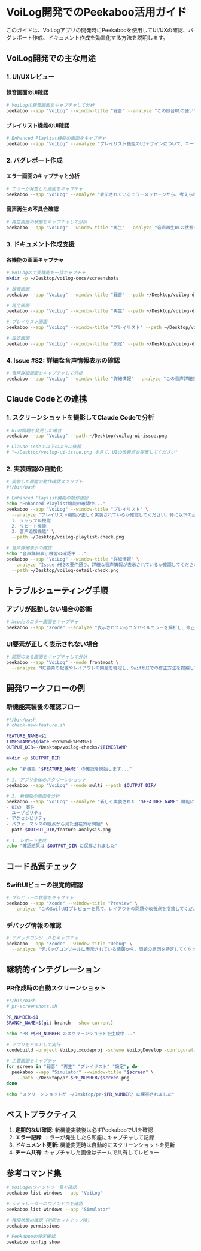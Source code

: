 # VoiLog開発でのPeekaboo活用ガイド

このガイドは、VoiLogアプリの開発時にPeekabooを使用してUI/UXの確認、バグレポート作成、ドキュメント作成を効率化する方法を説明します。

## VoiLog開発での主な用途

### 1. UI/UXレビュー

#### 録音画面のUI確認
```bash
# VoiLogの録音画面をキャプチャして分析
peekaboo --app "VoiLog" --window-title "録音" --analyze "この録音UIの使いやすさを評価し、改善点を提案してください"
```

#### プレイリスト機能のUI確認
```bash
# Enhanced Playlist機能の画面をキャプチャ
peekaboo --app "VoiLog" --analyze "プレイリスト機能のUIデザインについて、ユーザビリティの観点から評価してください"
```

### 2. バグレポート作成

#### エラー画面のキャプチャと分析
```bash
# エラーが発生した画面をキャプチャ
peekaboo --app "VoiLog" --analyze "表示されているエラーメッセージから、考えられる原因と解決策を提案してください" --path ~/Desktop/voilog-error-$(date +%Y%m%d-%H%M%S).png
```

#### 音声再生の不具合確認
```bash
# 再生画面の状態をキャプチャして分析
peekaboo --app "VoiLog" --window-title "再生" --analyze "音声再生UIの状態を確認し、正常に動作しているか判断してください"
```

### 3. ドキュメント作成支援

#### 各機能の画面キャプチャ
```bash
# VoiLogの主要機能を一括キャプチャ
mkdir -p ~/Desktop/voilog-docs/screenshots

# 録音画面
peekaboo --app "VoiLog" --window-title "録音" --path ~/Desktop/voilog-docs/screenshots/recording.png

# 再生画面
peekaboo --app "VoiLog" --window-title "再生" --path ~/Desktop/voilog-docs/screenshots/playback.png

# プレイリスト画面
peekaboo --app "VoiLog" --window-title "プレイリスト" --path ~/Desktop/voilog-docs/screenshots/playlist.png

# 設定画面
peekaboo --app "VoiLog" --window-title "設定" --path ~/Desktop/voilog-docs/screenshots/settings.png
```

### 4. Issue #82: 詳細な音声情報表示の確認

```bash
# 音声詳細画面をキャプチャして分析
peekaboo --app "VoiLog" --window-title "詳細情報" --analyze "この音声詳細表示画面に表示されている情報の見やすさと、追加すべき情報があれば提案してください"
```

## Claude Codeとの連携

### 1. スクリーンショットを撮影してClaude Codeで分析

```bash
# UIの問題を発見した場合
peekaboo --app "VoiLog" --path ~/Desktop/voilog-ui-issue.png

# Claude Codeで以下のように依頼
# "~/Desktop/voilog-ui-issue.png を見て、UIの改善点を提案してください"
```

### 2. 実装確認の自動化

```bash
# 実装した機能の動作確認スクリプト
#!/bin/bash

# Enhanced Playlist機能の動作確認
echo "Enhanced Playlist機能の確認中..."
peekaboo --app "VoiLog" --window-title "プレイリスト" \
  --analyze "プレイリスト機能が正しく実装されているか確認してください。特に以下の点を確認：
  1. シャッフル機能
  2. リピート機能
  3. 音声追加機能" \
  --path ~/Desktop/voilog-playlist-check.png

# 音声詳細表示の確認
echo "音声詳細表示機能の確認中..."
peekaboo --app "VoiLog" --window-title "詳細情報" \
  --analyze "Issue #82の要件通り、詳細な音声情報が表示されているか確認してください" \
  --path ~/Desktop/voilog-detail-check.png
```

## トラブルシューティング手順

### アプリが起動しない場合の診断
```bash
# Xcodeのエラー画面をキャプチャ
peekaboo --app "Xcode" --analyze "表示されているコンパイルエラーを解析し、修正方法を提案してください"
```

### UI要素が正しく表示されない場合
```bash
# 問題のある画面をキャプチャして分析
peekaboo --app "VoiLog" --mode frontmost \
  --analyze "UI要素の配置やレイアウトの問題を特定し、SwiftUIでの修正方法を提案してください"
```

## 開発ワークフローの例

### 新機能実装後の確認フロー
```bash
#!/bin/bash
# check-new-feature.sh

FEATURE_NAME=$1
TIMESTAMP=$(date +%Y%m%d-%H%M%S)
OUTPUT_DIR=~/Desktop/voilog-checks/$TIMESTAMP

mkdir -p $OUTPUT_DIR

echo "新機能 '$FEATURE_NAME' の確認を開始します..."

# 1. アプリ全体のスクリーンショット
peekaboo --app "VoiLog" --mode multi --path $OUTPUT_DIR/

# 2. 新機能の画面を分析
peekaboo --app "VoiLog" --analyze "新しく実装された '$FEATURE_NAME' 機能について、以下を評価してください：
- UIの一貫性
- ユーザビリティ
- アクセシビリティ
- パフォーマンスの観点から見た潜在的な問題" \
--path $OUTPUT_DIR/feature-analysis.png

# 3. レポート生成
echo "確認結果は $OUTPUT_DIR に保存されました"
```

## コード品質チェック

### SwiftUIビューの視覚的確認
```bash
# プレビューの状態をキャプチャ
peekaboo --app "Xcode" --window-title "Preview" \
  --analyze "このSwiftUIプレビューを見て、レイアウトの問題や改善点を指摘してください"
```

### デバッグ情報の確認
```bash
# デバッグコンソールをキャプチャ
peekaboo --app "Xcode" --window-title "Debug" \
  --analyze "デバッグコンソールに表示されている情報から、問題の原因を特定してください"
```

## 継続的インテグレーション

### PR作成時の自動スクリーンショット
```bash
#!/bin/bash
# pr-screenshots.sh

PR_NUMBER=$1
BRANCH_NAME=$(git branch --show-current)

echo "PR #$PR_NUMBER のスクリーンショットを生成中..."

# アプリをビルドして実行
xcodebuild -project VoiLog.xcodeproj -scheme VoiLogDevelop -configuration Debug -sdk iphonesimulator

# 主要画面をキャプチャ
for screen in "録音" "再生" "プレイリスト" "設定"; do
  peekaboo --app "Simulator" --window-title "$screen" \
    --path ~/Desktop/pr-$PR_NUMBER/$screen.png
done

echo "スクリーンショットが ~/Desktop/pr-$PR_NUMBER/ に保存されました"
```

## ベストプラクティス

1. **定期的なUI確認**: 新機能実装後は必ずPeekabooでUIを確認
2. **エラー記録**: エラーが発生したら即座にキャプチャして記録
3. **ドキュメント更新**: 機能変更時は自動的にスクリーンショットを更新
4. **チーム共有**: キャプチャした画像はチームで共有してレビュー

## 参考コマンド集

```bash
# VoiLogのウィンドウ一覧を確認
peekaboo list windows --app "VoiLog"

# シミュレーターのウィンドウを確認
peekaboo list windows --app "Simulator"

# 権限状態の確認（初回セットアップ時）
peekaboo permissions

# Peekabooの設定確認
peekaboo config show
```